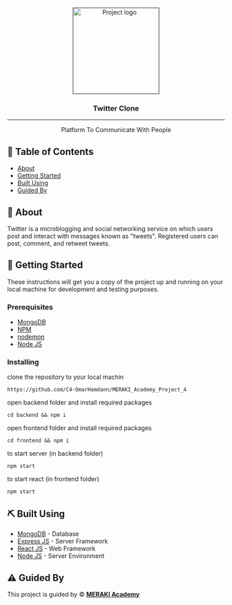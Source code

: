 <p align="center">
  <a href="" rel="noopener">
 <img width=200px height=200px src="https://user-images.githubusercontent.com/93857681/150646646-d57eecd5-21cb-4d52-be1e-d47d1917f5de.png" alt="Project logo"></a>
</p>

<h3 align="center">Twitter Clone</h3>

---

<p align="center">Platform To Communicate With People

</p>

## 📝 Table of Contents

- [About](#about)
- [Getting Started](#getting_started)
- [Built Using](#built_using)
- [Guided By](#guided_by)

## 🧐 About <a name = "about"></a>

Twitter is a microblogging and social networking service on which users post and interact with messages known as "tweets". Registered users can post, comment, and retweet tweets.

## 🏁 Getting Started <a name = "getting_started"></a>
These instructions will get you a copy of the project up and running on your local machine for development and testing purposes.


### Prerequisites

- [MongoDB](https://www.mongodb.com/) 
- [NPM](https://docs.npmjs.com/cli/v6/commands/npm-install)
- [nodemon](https://nodemon.io/) 
- [Node JS](https://nodejs.org/en/) 

### Installing

clone the repository to your local machin
```
https://github.com/C4-OmarHamdann/MERAKI_Academy_Project_4
```
open backend folder and install required packages
```
cd backend && npm i
```
open frontend folder and install required packages
```
cd frontend && npm i
```
to start server (in backend folder)
```
npm start
```
to start react (in frontend folder)
```
npm start
```



## ⛏️ Built Using <a name = "built_using"></a>

- [MongoDB](https://www.mongodb.com/) - Database
- [Express JS](https://expressjs.com/) - Server Framework
- [React JS](https://https://reactjs.org/) - Web Framework
- [Node JS](https://nodejs.org/en/) - Server Environment

## ⚠️ Guided By <a name = "guided_by"></a>

This project is guided by ©️ **[MERAKI Academy](https://www.meraki-academy.org)**


